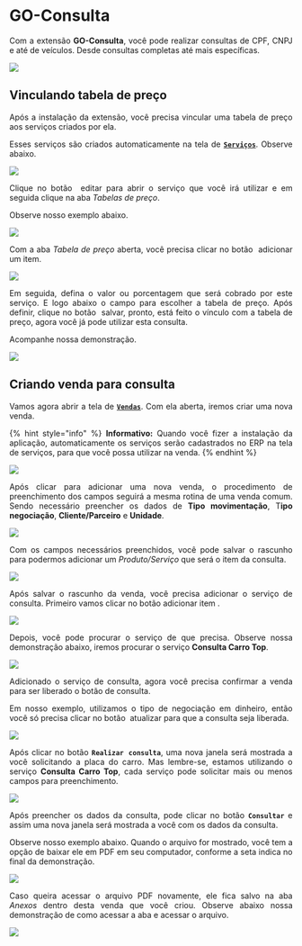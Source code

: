 <div style="text-align: justify">

# GO-Consulta

Com a extensão **GO-Consulta**, você pode realizar consultas de CPF, CNPJ e até de veículos. Desde consultas completas até mais específicas.

![](https://github.com/Gestao-Online/public-docs/blob/37efa5ccb30b00d1fdb8b510181b630d1bbcab74/erp-v2/assets/marketplace/go_consulta/tela_marketplace_inicio.png?raw=true)

## Vinculando tabela de preço

Após a instalação da extensão, você precisa vincular uma tabela de preço aos serviços criados por ela.

Esses serviços são criados automaticamente na tela de [**`Serviços`**](/erp-v2/funcionalidades/produtos_servicos/servicos.md). Observe abaixo.

![](https://github.com/Gestao-Online/public-docs/blob/ecb2596a0525307fe6e30176134ccf1eb42e63f8/erp-v2/assets/marketplace/go_consulta/tela_marketplace_tela_servicos.png?raw=true)

Clique no botão <img src="/erp-v2/assets/funcionalidades/icon_editar_item.png" alt="" data-size="line"> editar para abrir o serviço que você irá utilizar e em seguida clique na aba *Tabelas de preço*.

Observe nosso exemplo abaixo.

![](https://github.com/Gestao-Online/public-docs/blob/ecb2596a0525307fe6e30176134ccf1eb42e63f8/erp-v2/assets/marketplace/go_consulta/tela_marketplace_tela_servicos_guia_tabela_preco.gif?raw=true)

Com a aba *Tabela de preço* aberta, você precisa clicar no botão <img src="/erp-v2/assets/icon_add.png" alt="" data-size="line"> adicionar um item.

![](https://github.com/Gestao-Online/public-docs/blob/ecb2596a0525307fe6e30176134ccf1eb42e63f8/erp-v2/assets/marketplace/go_consulta/tela_marketplace_tela_servicos_guia_tabela_preco_add.png?raw=true)

Em seguida, defina o valor ou porcentagem que será cobrado por este serviço. E logo abaixo o campo para escolher a tabela de preço. Após definir, clique no botão <img src="/erp-v2/assets/icon_salvar.png" alt="" data-size="line"> salvar, pronto, está feito o vínculo com a tabela de preço, agora você já pode utilizar esta consulta.

Acompanhe nossa demonstração.

![](https://github.com/Gestao-Online/public-docs/blob/ecb2596a0525307fe6e30176134ccf1eb42e63f8/erp-v2/assets/marketplace/go_consulta/tela_marketplace_tela_servicos_guia_tabela_preco_add_tabela.gif?raw=true)

## Criando venda para consulta

Vamos agora abrir a tela de [**`Vendas`**](/erp-v2/funcionalidades/comercial/vendas.md). Com ela aberta, iremos criar uma nova venda.

{% hint style="info" %}
**Informativo:** Quando você fizer a instalação da aplicação, automaticamente os serviços serão cadastrados no ERP na tela de serviços, para que você possa utilizar na venda.
{% endhint %}

![](https://github.com/Gestao-Online/public-docs/blob/ecb2596a0525307fe6e30176134ccf1eb42e63f8/erp-v2/assets/marketplace/go_consulta/tela_marketplace_add_venda.png?raw=true)

Após clicar para adicionar uma nova venda, o procedimento de preenchimento dos campos seguirá a mesma rotina de uma venda comum. Sendo necessário preencher os dados de **Tipo movimentação**, T**ipo negociação**, **Cliente/Parceiro** e **Unidade**.

![](https://github.com/Gestao-Online/public-docs/blob/ecb2596a0525307fe6e30176134ccf1eb42e63f8/erp-v2/assets/marketplace/go_consulta/tela_marketplace_add_venda_campos.png?raw=true)

Com os campos necessários preenchidos, você pode salvar o rascunho para podermos adicionar um *Produto/Serviço* que será o item da consulta.

![](https://github.com/Gestao-Online/public-docs/blob/ecb2596a0525307fe6e30176134ccf1eb42e63f8/erp-v2/assets/marketplace/go_consulta/tela_marketplace_add_venda_rascunho.gif?raw=true)

Após salvar o rascunho da venda, você precisa adicionar o serviço de consulta. Primeiro vamos clicar no botão adicionar item <img src="/erp-v2/assets/icon_add.png" alt="" data-size="line">.

![](https://github.com/Gestao-Online/public-docs/blob/ecb2596a0525307fe6e30176134ccf1eb42e63f8/erp-v2/assets/marketplace/go_consulta/tela_marketplace_add_venda_add_item.png?raw=true)

Depois, você pode procurar o serviço de que precisa. Observe nossa demonstração abaixo, iremos procurar o serviço **Consulta Carro Top**.

![](https://github.com/Gestao-Online/public-docs/blob/ecb2596a0525307fe6e30176134ccf1eb42e63f8/erp-v2/assets/marketplace/go_consulta/tela_marketplace_add_venda_add_item_consulta_carro.gif?raw=true)

Adicionado o serviço de consulta, agora você precisa confirmar a venda para ser liberado o botão de consulta. 

Em nosso exemplo, utilizamos o tipo de negociação em dinheiro, então você só precisa clicar no botão <img src="/erp-v2/assets/icon_atualizar.png" alt="" data-size="line"> atualizar para que a consulta seja liberada.

![](https://github.com/Gestao-Online/public-docs/blob/ecb2596a0525307fe6e30176134ccf1eb42e63f8/erp-v2/assets/marketplace/go_consulta/tela_marketplace_add_venda_confirmar_venda.gif?raw=true)

Após clicar no botão **`Realizar consulta`**, uma nova janela será mostrada a você solicitando a placa do carro. Mas lembre-se, estamos utilizando o serviço **Consulta Carro Top**, cada serviço pode solicitar mais ou menos campos para preenchimento.

![](https://github.com/Gestao-Online/public-docs/blob/ecb2596a0525307fe6e30176134ccf1eb42e63f8/erp-v2/assets/marketplace/go_consulta/tela_marketplace_add_venda_consulta.png?raw=true)

Após preencher os dados da consulta, pode clicar no botão **`Consultar`** e assim uma nova janela será mostrada a você com os dados da consulta.

Observe nosso exemplo abaixo. Quando o arquivo for mostrado, você tem a opção de baixar ele em PDF em seu computador, conforme a seta indica no final da demonstração.

![](https://github.com/Gestao-Online/public-docs/blob/ecb2596a0525307fe6e30176134ccf1eb42e63f8/erp-v2/assets/marketplace/go_consulta/tela_marketplace_add_venda_consulta_termino.gif?raw=true)

Caso queira acessar o arquivo PDF novamente, ele fica salvo na aba *Anexos* dentro desta venda que você criou. Observe abaixo nossa demonstração de como acessar a aba e acessar o arquivo.

![](https://github.com/Gestao-Online/public-docs/blob/ecb2596a0525307fe6e30176134ccf1eb42e63f8/erp-v2/assets/marketplace/go_consulta/tela_marketplace_add_venda_consulta_aba_anexos.gif?raw=true)

</div>